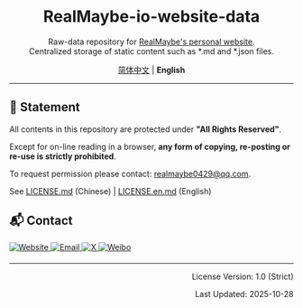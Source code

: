 <div align="center">

# RealMaybe-io-website-data

Raw-data repository for [RealMaybe's personal website](https://RealMaybe.github.io).  
Centralized storage of static content such as \*.md and \*.json files.

[简体中文](../README.md) | **English**

</div>

---

## 📌 Statement

All contents in this repository are protected under **"All Rights Reserved"**.

Except for on-line reading in a browser, **any form of copying, re-posting or re-use is strictly prohibited**.

To request permission please contact: realmaybe0429@qq.com.

See [LICENSE.md](../LICENSE.md) (Chinese) | [LICENSE.en.md](./LICENSE.en.md) (English)

## 📬 Contact

<div style="margin-bottom: 20px;">
    <div>
        <a href="https://realmaybe.github.io/index" target="_blank">
            <img src="https://img.shields.io/badge/Website-4285F4?style=for-the-badge&logo=google-chrome&logoColor=white" alt="Website" />
        </a>
        <a href="mailto:realmaybe0429@qq.com" target="_blank">
            <img src="https://img.shields.io/badge/Email-D14836?style=for-the-badge&logo=gmail&logoColor=white" alt="Email" />
        </a>
        <a href="https://x.com/RealMaybe0429" target="_blank">
            <img src="https://img.shields.io/badge/X-black?style=for-the-badge&logo=X&logoColor=white" alt="X" />
        </a>
        <a href="https://weibo.com/u/5678690912" target="_blank">
            <img src="https://img.shields.io/badge/Weibo-E6162D?style=for-the-badge&logo=sina-weibo&logoColor=white" alt="Weibo" />
        </a>
    </div>
</div>

---

<div align="right">

License Version: 1.0 (Strict)

Last Updated: 2025-10-28

</div>
